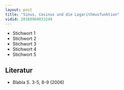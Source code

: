 ```yaml
---
layout: post
title: "Sinus, Cosinus und die Logarithmusfunktion"
vidid: 20160904033249
---
```

- Stichwort 1
- Stichwort 2
- Stichwort 3
- Stichwort 4
- Stichwort 5

## Literatur
- Blabla S. 3-5, 8-9 (2006)
